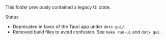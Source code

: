 This folder previously contained a legacy UI crate.

Status
- Deprecated in favor of the Tauri app under `dotx-gui/`.
- Removed build files to avoid confusion. See `make run-ui` and `dotx gui`.

